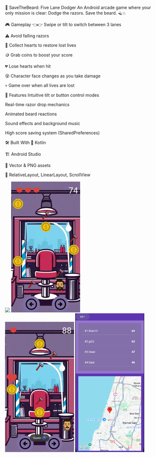 🧔 SaveTheBeard: Five Lane Dodger
An Android arcade game where your only mission is clear: Dodge the razors. Save the beard. 🪒💥

🎮 Gameplay
👈👉 Swipe or tilt to switch between 3 lanes

⚠️ Avoid falling razors

💊 Collect hearts to restore lost lives

🪙 Grab coins to boost your score

💔 Lose hearts when hit

😵 Character face changes as you take damage

💀 Game over when all lives are lost

📱 Features
Intuitive tilt or button control modes

Real-time razor drop mechanics

Animated beard reactions

Sound effects and background music

High score saving system (SharedPreferences)

🛠️ Built With
🧠 Kotlin

🏗️ Android Studio

🎨 Vector & PNG assets

🔧 RelativeLayout, LinearLayout, ScrollView

<img src="screenshot0.png" width="45%"/>
<img src="screenshot1.png" width="45%"/>

<br/>

<img src="screenshot2.png" width="45%"/>
<img src="screenshot3.png" width="45%"/>



